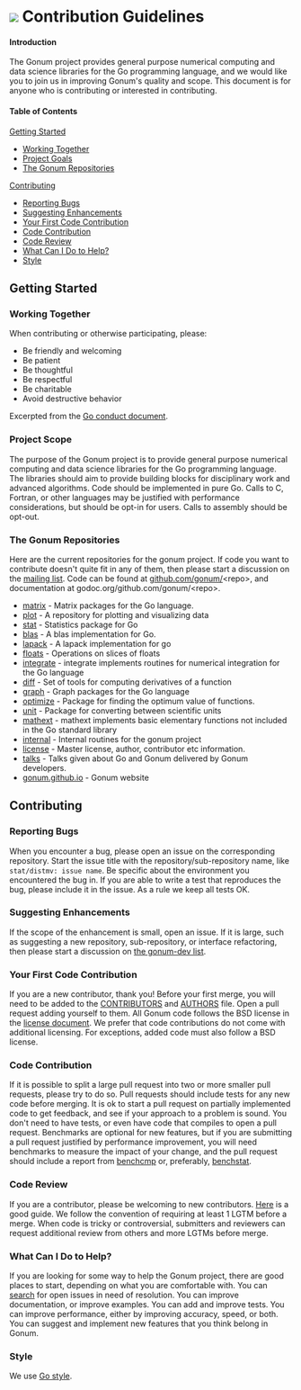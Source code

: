 # [<img src="https://avatars1.githubusercontent.com/u/3771091?v=3&s=30">](https://github.com/gonum) Contribution Guidelines
#### Introduction

The Gonum project provides general purpose numerical computing and data science libraries for the Go programming language, and we would like you to join us in improving Gonum's quality and scope.
This document is for anyone who is contributing or interested in contributing.

#### Table of Contents

[Getting Started](#getting-started)
  * [Working Together](#working-together)
  * [Project Goals](#project-goals)
  * [The Gonum Repositories](#the-gonum-repositories)

[Contributing](#Contributing)
  * [Reporting Bugs](#reporting-bugs)
  * [Suggesting Enhancements](#suggesting-enhancements)
  * [Your First Code Contribution](#your-first-code-contribution)
  * [Code Contribution](#code-contribution)
  * [Code Review](#code-review)
  * [What Can I Do to Help?](#what-can-i-do-to-help)
  * [Style](#style)

## Getting Started

### Working Together

When contributing or otherwise participating, please:

- Be friendly and welcoming
- Be patient
- Be thoughtful
- Be respectful
- Be charitable
- Avoid destructive behavior

Excerpted from the [Go conduct document](https://golang.org/conduct).

### Project Scope

The purpose of the Gonum project is to provide general purpose numerical computing and data science libraries for the Go programming language.
The libraries should aim to provide building blocks for disciplinary work and advanced algorithms.
Code should be implemented in pure Go.
Calls to C, Fortran, or other languages may be justified with performance considerations, but should be opt-in for users.
Calls to assembly should be opt-out.

### The Gonum Repositories

Here are the current repositories for the gonum project.
If code you want to contribute doesn't quite fit in any of them, then please start a discussion on the [mailing list](https://groups.google.com/forum/#!forum/gonum-dev).
Code can be found at [github.com/gonum/](https://github.com/gonum/)&lt;repo&gt;, and documentation at godoc.org/github.com/gonum/&lt;repo&gt;.

* [matrix](https://github.com/gonum/matrix) - Matrix packages for the Go language.
* [plot](https://github.com/gonum/plot) - A repository for plotting and visualizing data
* [stat](https://github.com/gonum/stat) - Statistics package for Go
* [blas](https://github.com/gonum/blas) - A blas implementation for Go.
* [lapack](https://github.com/gonum/lapack) - A lapack implementation for go
* [floats](https://github.com/gonum/floats) - Operations on slices of floats
* [integrate](https://github.com/gonum/integrate) - integrate implements routines for numerical integration for the Go language
* [diff](https://github.com/gonum/diff) - Set of tools for computing derivatives of a function
* [graph](https://github.com/gonum/graph) - Graph packages for the Go language
* [optimize](https://github.com/gonum/optimize) - Package for finding the optimum value of functions.
* [unit](https://github.com/gonum/unit) - Package for converting between scientific units
* [mathext](https://github.com/gonum/mathext) - mathext implements basic elementary functions not included in the Go standard library
* [internal](https://github.com/gonum/internal) - Internal routines for the gonum project
* [license](https://github.com/gonum/license) - Master license, author, contributor etc information.
* [talks](https://github.com/gonum/talks) - Talks given about Go and Gonum delivered by Gonum developers.
* [gonum.github.io](https://github.com/gonum/gonum.github.io) - Gonum website

## Contributing

### Reporting Bugs

When you encounter a bug, please open an issue on the corresponding repository.
Start the issue title with the repository/sub-repository name, like `stat/distmv: issue name`.
Be specific about the environment you encountered the bug in.
If you are able to write a test that reproduces the bug, please include it in the issue.
As a rule we keep all tests OK.

### Suggesting Enhancements

If the scope of the enhancement is small, open an issue.
If it is large, such as suggesting a new repository, sub-repository, or interface refactoring, then please start a discussion on [the gonum-dev list](https://groups.google.com/forum/#!forum/gonum-dev).

### Your First Code Contribution

If you are a new contributor, thank you!  Before your first merge, you will need to be added to the [CONTRIBUTORS](https://github.com/gonum/license/blob/master/CONTRIBUTORS) and [AUTHORS](https://github.com/gonum/license/blob/master/AUTHORS) file.
Open a pull request adding yourself to them.
All Gonum code follows the BSD license in the [license document](https://github.com/gonum/license/blob/master/LICENSE).
We prefer that code contributions do not come with additional licensing.
For exceptions, added code must also follow a BSD license.

### Code Contribution

If it is possible to split a large pull request into two or more smaller pull requests, please try to do so.
Pull requests should include tests for any new code before merging.
It is ok to start a pull request on partially implemented code to get feedback, and see if your approach to a problem is sound.
You don't need to have tests, or even have code that compiles to open a pull request.
Benchmarks are optional for new features, but if you are submitting a pull request justified by performance improvement, you will need benchmarks to measure the impact of your change, and the pull request should include a report from [benchcmp](https://godoc.org/golang.org/x/tools/cmd/benchcmp) or, preferably, [benchstat](https://github.com/rsc/benchstat).

### Code Review

If you are a contributor, please be welcoming to new contributors.  [Here](http://sarah.thesharps.us/2014/09/01/the-gentle-art-of-patch-review/) is a good guide.
We follow the convention of requiring at least 1 LGTM before a merge.
When code is tricky or controversial, submitters and reviewers can request additional review from others and more LGTMs before merge.

### What Can I Do to Help?

If you are looking for some way to help the Gonum project, there are good places to start, depending on what you are comfortable with.
You can [search](https://github.com/issues?utf8=%E2%9C%93&q=is%3Aopen+is%3Aissue+user%3Agonum) for open issues in need of resolution.
You can improve documentation, or improve examples.
You can add and improve tests.
You can improve performance, either by improving accuracy, speed, or both.
You can suggest and implement new features that you think belong in Gonum.

### Style

We use [Go style](https://github.com/golang/go/wiki/CodeReviewComments).
